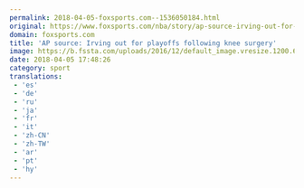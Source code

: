 ```yaml
---
permalink: 2018-04-05-foxsports.com--1536050184.html
original: https://www.foxsports.com/nba/story/ap-source-irving-out-for-playoffs-following-knee-surgery-040518
domain: foxsports.com
title: 'AP source: Irving out for playoffs following knee surgery'
image: https://b.fssta.com/uploads/2016/12/default_image.vresize.1200.630.high.0.png
date: 2018-04-05 17:48:26
category: sport
translations: 
 - 'es'
 - 'de'
 - 'ru'
 - 'ja'
 - 'fr'
 - 'it'
 - 'zh-CN'
 - 'zh-TW'
 - 'ar'
 - 'pt'
 - 'hy'
---
```


